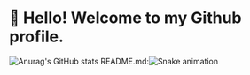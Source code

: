 # 👋 Hello! Welcome to my Github profile.
![Anurag's GitHub stats](https://github-readme-stats.vercel.app/api?username=anuraghazra&show_icons=true&theme=transparent)
README.md:![Snake animation](https://github.com/clorinho-blob/output/github-contribution-grid-snake.svg)
